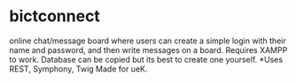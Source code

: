 # bictconnect
online chat/message board where users can create a simple login with their name and password, and then write messages on a board.
Requires XAMPP to work. Database can be copied but its best to create one yourself.
*Uses REST, Symphony, Twig
Made for ueK. 

